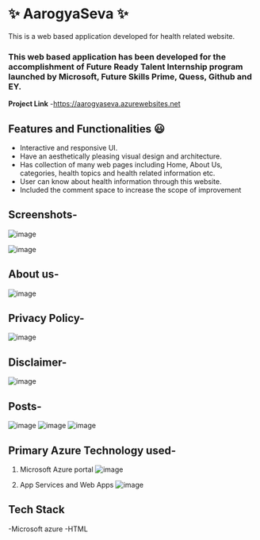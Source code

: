 # ✨ AarogyaSeva  ✨

This is a web based application developed for health related website.

### This web based application has been developed for the accomplishment of Future Ready Talent Internship program launched by Microsoft, Future Skills Prime, Quess, Github and EY.


**Project Link** -https://aarogyaseva.azurewebsites.net

## Features and Functionalities 😃

- Interactive and responsive UI.
- Have an aesthetically pleasing visual design and architecture.
- Has collection of many web pages including Home, About Us, categories, health topics and health related information etc.
- User can know about health information through this website.
- Included the comment space to increase the scope of improvement 

## Screenshots-

![image](https://user-images.githubusercontent.com/118524806/203726065-44f73b30-4534-4d13-bd7e-ac518543b77e.png)

![image](https://user-images.githubusercontent.com/118524806/203726180-6a6115ed-6756-44dc-aeaa-edbe408bd582.png)

## About us-

![image](https://user-images.githubusercontent.com/118524806/203726282-2b6a3cd7-0dab-4b2e-89ab-a63b506151af.png)

## Privacy Policy-

![image](https://user-images.githubusercontent.com/118524806/203726623-b8acb3c4-54a1-4e9b-a813-a5a44a0a66df.png)

## Disclaimer-
![image](https://user-images.githubusercontent.com/118524806/203726465-2a50a66f-c1f1-4536-a5d8-37b577c0523f.png)


## Posts-

![image](https://user-images.githubusercontent.com/118524806/203727734-a846b18a-ca5b-41a6-93a6-61cb293250df.png)
![image](https://user-images.githubusercontent.com/118524806/203727851-4dfbddd5-e2c2-4345-aef8-e381e79c8729.png)
![image](https://user-images.githubusercontent.com/118524806/203727933-f057f6fb-1be9-4558-badd-1f1a4c12e891.png)

## Primary Azure Technology used-
1. Microsoft Azure portal
![image](https://user-images.githubusercontent.com/118524806/203728081-026dbccf-ea04-4d4f-8ce7-26cefb2e4a33.png)

2. App Services and Web Apps
![image](https://user-images.githubusercontent.com/118524806/203728180-985c6a12-af65-42ee-b769-27d9c02a5cd6.png)

## Tech Stack
-Microsoft azure
-HTML
